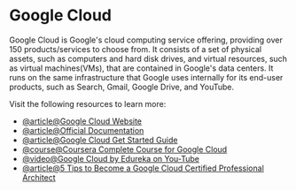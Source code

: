 # Google Cloud

Google Cloud is Google's cloud computing service offering, providing over 150 products/services to choose from. It consists of a set of physical assets, such as computers and hard disk drives, and virtual resources, such as virtual machines(VMs), that are contained in Google's data centers. It runs on the same infrastructure that Google uses internally for its end-user products, such as Search, Gmail, Google Drive, and YouTube.

Visit the following resources to learn more:

- [@article@Google Cloud Website](https://cloud.google.com/)
- [@article@Official Documentation](https://cloud.google.com/docs)
- [@article@Google Cloud Get Started Guide](https://cloud.google.com/docs/get-started/)
- [@course@Coursera Complete Course for Google Cloud ](https://www.coursera.org/professional-certificates/cloud-engineering-gcp#courses)
- [@video@Google Cloud by Edureka on You-Tube](https://www.youtube.com/watch?v=IUU6OR8yHCc)
- [@article@5 Tips to Become a Google Cloud Certified Professional Architect](https://thenewstack.io/5-tips-to-become-a-google-cloud-certified-professional-architect/)
